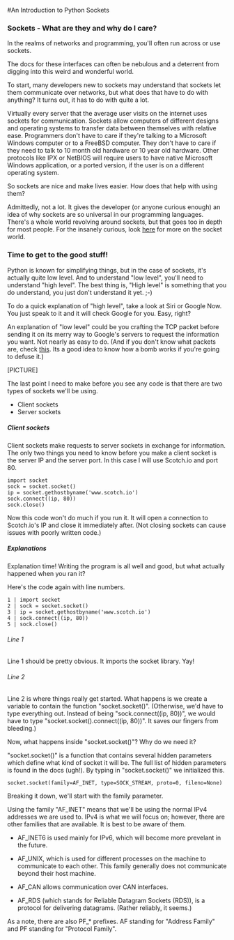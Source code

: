 #An Introduction to Python Sockets

### Sockets - What are they and why do I care?

In the realms of networks and programming, you'll often run across or use sockets.

The docs for these interfaces can often be nebulous and a deterrent from digging into this weird and wonderful world.

To start, many developers new to sockets may understand that sockets let them communicate over networks, but what does that have to do with anything? It turns out, it has to do with quite a lot.

Virtually every server that the average user visits on the internet uses sockets for communication. Sockets allow computers of different designs and operating systems to transfer data between themselves with relative ease. Programmers don't have to care if they're talking to a Microsoft Windows computer or to a FreeBSD computer. They don't have to care if they need to talk to 10 month old hardware or 10 year old hardware. Other protocols like IPX or NetBIOS will require users to have native Microsoft Windows application, or a ported version, if the user is on a different operating system.

So sockets are nice and make lives easier. How does that help with using them?

Admittedly, not a lot. It gives the developer (or anyone curious enough) an idea of why sockets are so universal in our programming languages. There's a whole world revolving around sockets, but that goes too in depth for most people. For the insanely curious, look [here](http://compnetworking.about.com/od/itinformationtechnology/l/aa083100a.htm) for more on the socket world.

### Time to get to the good stuff!

Python is known for simplifying things, but in the case of sockets, it's actually quite low level. And to understand "low level", you'll need to understand "high level". The best thing is, "High level" is something that you do understand, you just don't understand it yet. ;-)

To do a quick explanation of "high level", take a look at Siri or Google Now. You just speak to it and it will check Google for you. Easy, right?

An explanation of "low level" could be you crafting the TCP packet before sending it on its merry way to Google's servers to request the information you want. Not nearly as easy to do. (And if you don't know what packets are, check [this](http://computer.howstuffworks.com/question525.htm). Its a good idea to know how a bomb works if you're going to defuse it.)

[PICTURE]

The last point I need to make before you see any code is that there are two types of sockets we'll be using.

 - Client sockets
 - Server sockets

##### Client sockets

Client sockets make requests to server sockets in exchange for information. The only two things you need to know before you make a client socket is the server IP and the server port. In this case I will use Scotch.io and port 80.

```
import socket
sock = socket.socket()
ip = socket.gethostbyname('www.scotch.io')
sock.connect((ip, 80))
sock.close()
```
Now this code won't do much if you run it. It will open a connection to Scotch.io's IP and close it immediately after. (Not closing sockets can cause issues with poorly written code.)

##### Explanations

Explanation time! Writing the program is all well and good, but what actually happened when you ran it?

Here's the code again with line numbers.
```
1 | import socket
2 | sock = socket.socket()
3 | ip = socket.gethostbyname('www.scotch.io')
4 | sock.connect((ip, 80))
5 | sock.close()
```

###### Line 1
Line 1 should be pretty obvious. It imports the socket library. Yay!

###### Line 2
Line 2 is where things really get started. What happens is we create a variable to contain the function "socket.socket()". (Otherwise, we'd have to type everything out. Instead of being "sock.connect((ip, 80))", we would have to type "socket.socket().connect((ip, 80))". It saves our fingers from bleeding.)

Now, what happens inside "socket.socket()"? Why do we need it?

"socket.socket()" is a function that contains several hidden parameters which define what kind of socket it will be. The full list of hidden parameters is found in the docs (ugh!). By typing in "socket.socket()" we initialized this. 

```
socket.socket(family=AF_INET, type=SOCK_STREAM, proto=0, fileno=None)
```

Breaking it down, we'll start with the family parameter.

Using the family "AF_INET" means that we'll be using the normal IPv4 addresses we are used to. IPv4 is what we will focus on; however, there are other families that are available. It is best to be aware of them.

 - AF_INET6 is used mainly for IPv6, which will become more prevelant in the future.

 - AF_UNIX, which is used for different processes on the machine to communicate to each other. This family generally does not communicate beyond their host machine.

 - AF_CAN allows communication over CAN interfaces.

 - AF_RDS (which stands for Reliable Datagram Sockets (RDS)), is a protocol for delivering datagrams. (Rather reliably, it seems.)

As a note, there are also PF_* prefixes. AF standing for "Address Family" and PF standing for "Protocol Family".

